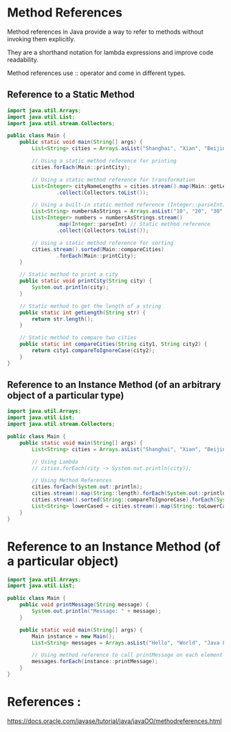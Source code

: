 # Method References

Method references in Java provide a way to refer to methods without invoking them explicitly. 

They are a shorthand notation for lambda expressions and improve code readability. 

Method references use :: operator and come in different types.

## Reference to a Static Method

```java
import java.util.Arrays;
import java.util.List;
import java.util.stream.Collectors;

public class Main {
    public static void main(String[] args) {
        List<String> cities = Arrays.asList("Shanghai", "Xian", "Beijing", "Shenzhen");

        // Using a static method reference for printing
        cities.forEach(Main::printCity);

        // Using a static method reference for transformation
        List<Integer> cityNameLengths = cities.stream().map(Main::getLength)
                .collect(Collectors.toList());

        // Using a built-in static method reference (Integer::parseInt)
        List<String> numbersAsStrings = Arrays.asList("10", "20", "30", "40");
        List<Integer> numbers = numbersAsStrings.stream()
                .map(Integer::parseInt) // Static method reference
                .collect(Collectors.toList());

        // Using a static method reference for sorting
        cities.stream().sorted(Main::compareCities)
                .forEach(Main::printCity);
    }

    // Static method to print a city
    public static void printCity(String city) {
        System.out.println(city);
    }

    // Static method to get the length of a string
    public static int getLength(String str) {
        return str.length();
    }

    // Static method to compare two cities
    public static int compareCities(String city1, String city2) {
        return city1.compareToIgnoreCase(city2);
    }
}
```

## Reference to an Instance Method (of an arbitrary object of a particular type)

```java
import java.util.Arrays;
import java.util.List;
import java.util.stream.Collectors;

public class Main {
    public static void main(String[] args) {
        List<String> cities = Arrays.asList("Shanghai", "Xian", "Beijing", "Shenzhen");

        // Using Lambda
        // cities.forEach(city -> System.out.println(city));

        // Using Method References
        cities.forEach(System.out::println);
        cities.stream().map(String::length).forEach(System.out::println);
        cities.stream().sorted(String::compareToIgnoreCase).forEach(System.out::println);
        List<String> lowerCased = cities.stream().map(String::toLowerCase).collect(Collectors.toList());
    }
}
```


# Reference to an Instance Method (of a particular object)

```java
import java.util.Arrays;
import java.util.List;

public class Main {
    public void printMessage(String message) {
        System.out.println("Message: " + message);
    }

    public static void main(String[] args) {
        Main instance = new Main();
        List<String> messages = Arrays.asList("Hello", "World", "Java 8");

        // Using method reference to call printMessage on each element
        messages.forEach(instance::printMessage);
    }
}
```





# References :

https://docs.oracle.com/javase/tutorial/java/javaOO/methodreferences.html
